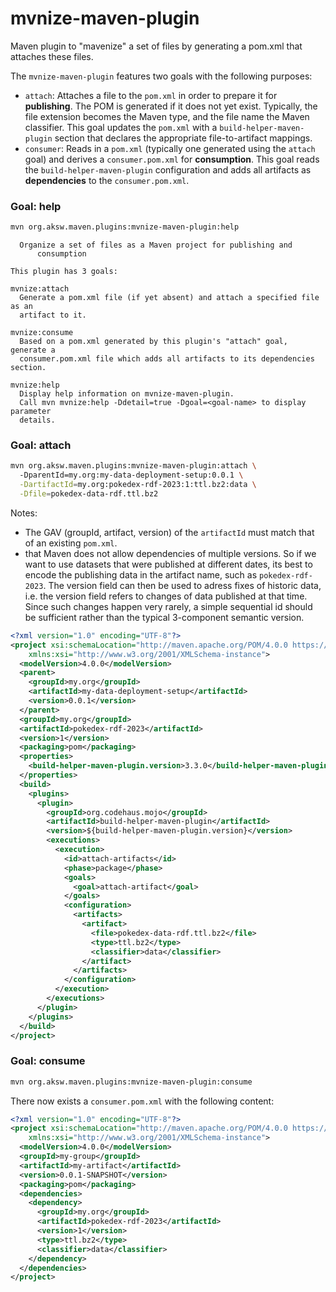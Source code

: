 # mvnize-maven-plugin
Maven plugin to "mavenize" a set of files by generating a pom.xml that attaches these files.

The `mvnize-maven-plugin` features two goals with the following purposes:
* `attach`: Attaches a file to the `pom.xml` in order to prepare it for **publishing**. The POM is generated if it does not yet exist. Typically, the file extension becomes the Maven type, and the file name the Maven classifier. This goal updates the `pom.xml` with a `build-helper-maven-plugin` section that declares the appropriate file-to-artifact mappings.
* `consumer`: Reads in a `pom.xml`  (typically one generated using the `attach` goal) and derives a `consumer.pom.xml` for **consumption**. This goal reads the `build-helper-maven-plugin` configuration and adds all artifacts as **dependencies** to the `consumer.pom.xml`.

### Goal: help

```bash
mvn org.aksw.maven.plugins:mvnize-maven-plugin:help
```

```
  Organize a set of files as a Maven project for publishing and
      consumption

This plugin has 3 goals:

mvnize:attach
  Generate a pom.xml file (if yet absent) and attach a specified file as an
  artifact to it.

mvnize:consume
  Based on a pom.xml generated by this plugin's "attach" goal, generate a
  consumer.pom.xml file which adds all artifacts to its dependencies section.

mvnize:help
  Display help information on mvnize-maven-plugin.
  Call mvn mvnize:help -Ddetail=true -Dgoal=<goal-name> to display parameter
  details.
```

### Goal: attach

```bash
mvn org.aksw.maven.plugins:mvnize-maven-plugin:attach \     
  -DparentId=my.org:my-data-deployment-setup:0.0.1 \
  -DartifactId=my.org:pokedex-rdf-2023:1:ttl.bz2:data \
  -Dfile=pokedex-data-rdf.ttl.bz2
```

Notes:
* The GAV (groupId, artifact, version) of the `artifactId` must match that of an existing `pom.xml`.
* that Maven does not allow dependencies of multiple versions. So if we want to use datasets that were published at different dates,
its best to encode the publishing data in the artifact name, such as `pokedex-rdf-2023`. The version field can then be used to adress fixes of historic data, i.e. the version field refers to changes of data published at that time. Since such changes happen very rarely, a simple sequential id should be sufficient rather than the typical 3-component semantic version.

```xml
<?xml version="1.0" encoding="UTF-8"?>
<project xsi:schemaLocation="http://maven.apache.org/POM/4.0.0 https://maven.apache.org/xsd/maven-4.0.0.xsd" xmlns="http://maven.apache.org/POM/4.0.0"
    xmlns:xsi="http://www.w3.org/2001/XMLSchema-instance">
  <modelVersion>4.0.0</modelVersion>
  <parent>
    <groupId>my.org</groupId>
    <artifactId>my-data-deployment-setup</artifactId>
    <version>0.0.1</version>
  </parent>
  <groupId>my.org</groupId>
  <artifactId>pokedex-rdf-2023</artifactId>
  <version>1</version>
  <packaging>pom</packaging>
  <properties>
    <build-helper-maven-plugin.version>3.3.0</build-helper-maven-plugin.version>
  </properties>
  <build>
    <plugins>
      <plugin>
        <groupId>org.codehaus.mojo</groupId>
        <artifactId>build-helper-maven-plugin</artifactId>
        <version>${build-helper-maven-plugin.version}</version>
        <executions>
          <execution>
            <id>attach-artifacts</id>
            <phase>package</phase>
            <goals>
              <goal>attach-artifact</goal>
            </goals>
            <configuration>
              <artifacts>
                <artifact>
                  <file>pokedex-data-rdf.ttl.bz2</file>
                  <type>ttl.bz2</type>
                  <classifier>data</classifier>
                </artifact>
              </artifacts>
            </configuration>
          </execution>
        </executions>
      </plugin>
    </plugins>
  </build>
</project>


```

### Goal: consume


```bash
mvn org.aksw.maven.plugins:mvnize-maven-plugin:consume
```

There now exists a `consumer.pom.xml` with the following content:
```xml
<?xml version="1.0" encoding="UTF-8"?>
<project xsi:schemaLocation="http://maven.apache.org/POM/4.0.0 https://maven.apache.org/xsd/maven-4.0.0.xsd" xmlns="http://maven.apache.org/POM/4.0.0"
    xmlns:xsi="http://www.w3.org/2001/XMLSchema-instance">
  <modelVersion>4.0.0</modelVersion>
  <groupId>my-group</groupId>
  <artifactId>my-artifact</artifactId>
  <version>0.0.1-SNAPSHOT</version>
  <packaging>pom</packaging>
  <dependencies>
    <dependency>
      <groupId>my.org</groupId>
      <artifactId>pokedex-rdf-2023</artifactId>
      <version>1</version>
      <type>ttl.bz2</type>
      <classifier>data</classifier>
    </dependency>
  </dependencies>
</project>
```

